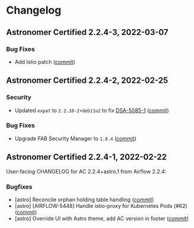 # Changelog

Astronomer Certified 2.2.4-3, 2022-03-07
----------------------------------------

### Bug Fixes

- Add Istio patch ([commit](https://github.com/astronomer/ap-airflow/commit/fb837881dd3471609ac42e2d8114411c9400c4c1))

Astronomer Certified 2.2.4-2, 2022-02-25
----------------------------------------

### Security

- Updated `expat` to `2.2.10-2+deb11u2` to fix [DSA-5085-1](https://security-tracker.debian.org/tracker/DSA-5085-1) ([commit](https://github.com/astronomer/ap-airflow/commit/3d7c4127ee46b2e194e9cb8a116f237cf2147429))

### Bug Fixes

- Upgrade FAB Security Manager to `1.8.4` ([commit](https://github.com/astronomer/ap-airflow/commit/0bd531351cdc37dd0fbd6d76c3b680615b31241e))

Astronomer Certified 2.2.4-1, 2022-02-22
----------------------------------------

User-facing CHANGELOG for AC 2.2.4+astro.1 from Airflow 2.2.4:

### Bugfixes

- [astro] Reconcile orphan holding table handling ([commit](https://github.com/astronomer/airflow/commit/d4211a6132269943840fed2d438f5e2c1a0c03a2))
- [astro] [AIRFLOW-5448] Handle istio-proxy for Kubernetes Pods (#62) ([commit](https://github.com/astronomer/airflow/commit/20b0bad4595cf45d52dcad32621ccd93506e12c7))
- [astro] Override UI with Astro theme, add AC version in footer ([commit](https://github.com/astronomer/airflow/commit/8a9563812e1e974d18d45745cc253c31b366af34))
